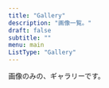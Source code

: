 ```yaml
---
title: "Gallery"
description: "画像一覧。"
draft: false
subtitle: ""
menu: main
ListType: "Gallery"
---
```

画像のみの、ギャラリーです。